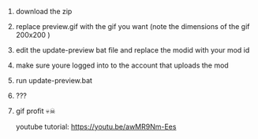 
1. download the zip
2. replace preview.gif with the gif you want (note the dimensions of the gif 200x200 )
3. edit the update-preview bat file and replace the modid with your mod id
4. make sure youre logged into to the account that uploads the mod
5. run update-preview.bat
6. ???
7. gif profit 💀☠

   youtube tutorial:
   https://youtu.be/awMR9Nm-Ees
